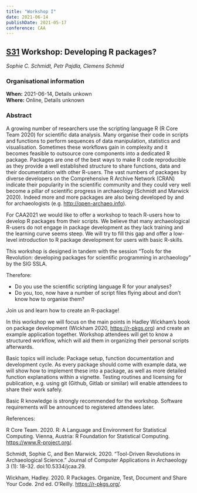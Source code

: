 ```yaml
---
title: "Workshop I"
date: 2021-06-14
publishDate: 2021-05-17
conference: CAA
---
```


## [S31](https://2021.caaconference.org/sessions/#31) Workshop: Developing R packages?

*Sophie C. Schmidt, Petr Pajdla, Clemens Schmid*

### Organisational information

**When:** 2021-06-14, Details unkown    
**Where:** Online, Details unknown

### Abstract

A growing number of researchers use the scripting language R (R Core Team 2020) for scientific data analysis. Many organise their code in scripts and functions to perform sequences of data manipulation, statistics and visualisation. Sometimes these workflows gain in complexity and it becomes feasible to outsource core components into a dedicated R package. Packages are one of the best ways to make R code reproducible as they provide a well established structure to share functions, data and their documentation with other R-users. The vast numbers of packages by diverse developers on the Comprehensive R Archive Network (CRAN) indicate their popularity in the scientific community and they could very well become a pillar of scientific progress in archaeology (Schmidt and Marwick 2020). Indeed more and more packages are also being developed by and for archaeologists (e.g. http://open-archaeo.info).

For CAA2021 we would like to offer a workshop to teach R-users how to develop R packages from their scripts. We believe that many archaeological R-users do not engage in package development as they lack training and the learning curve seems steep. We will try to fill this gap and offer a low-level introduction to R package development for users with basic R-skills.

This workshop is designed in tandem with the session “Tools for the Revolution: developing packages for scientific programming in archaeology” by the SIG SSLA.

Therefore:

- Do you use the scientific scripting language R for your analyses?
- Do you, too, now have a number of script files flying about and don’t know how to organise them?

Join us and learn how to create an R-package!

In this workshop we will focus on the main points in Hadley Wickham’s book on package development (Wickham 2020, https://r-pkgs.org) and create an example application together. Workshop attendees will get to know a structured workflow, which will aid them in organizing their personal scripts afterwards.

Basic topics will include: Package setup, function documentation and development cycle. As every package should come with example data, we will show how to implement these into a package, as well as more detailed function explanations within a vignette. Testing routines and licensing for publication, e.g. using git (Github, Gitlab or similar) will enable attendees to share their work safely.

Basic R knowledge is strongly recommended for the workshop. Software requirements will be announced to registered attendees later.

References:

R Core Team. 2020. R: A Language and Environment for Statistical Computing. Vienna, Austria: R Foundation for Statistical Computing. https://www.R-project.org/.

Schmidt, Sophie C, and Ben Marwick. 2020. “Tool-Driven Revolutions in Archaeological Science.” Journal of Computer Applications in Archaeology 3 (1): 18–32. doi:10.5334/jcaa.29.

Wickham, Hadley. 2020. R Packages. Organize, Test, Document and Share Your Code. 2nd ed. O’Reilly. https://r-pkgs.org/.
